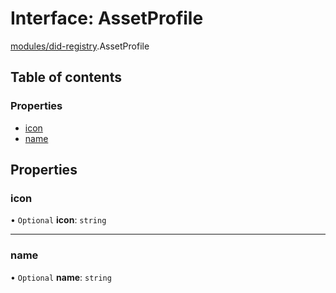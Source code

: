 # Interface: AssetProfile

[modules/did-registry](../modules/modules_did_registry.md).AssetProfile

## Table of contents

### Properties

- [icon](modules_did_registry.AssetProfile.md#icon)
- [name](modules_did_registry.AssetProfile.md#name)

## Properties

### icon

• `Optional` **icon**: `string`

___

### name

• `Optional` **name**: `string`
